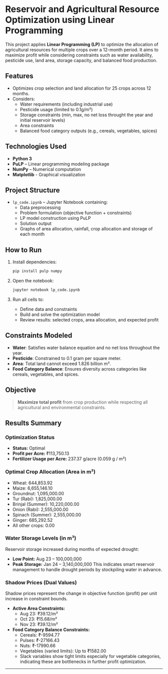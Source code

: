 # Reservoir and Agricultural Resource Optimization using Linear Programming

This project applies **Linear Programming (LP)** to optimize the allocation of agricultural resources for multiple crops over a 12-month period. It aims to maximize profit while considering constraints such as water availability, pesticide use, land area, storage capacity, and balanced food production.

## Features

- Optimizes crop selection and land allocation for 25 crops across 12 months.
- Considers:
  - Water requirements (including industrial use)
  - Pesticide usage (limited to 0.1g/m²)
  - Storage constraints (min, max, no net loss throught the year and initial reservoir levels)
  - Area constraints
  - Balanced food category outputs (e.g., cereals, vegetables, spices)

## Technologies Used

- **Python 3**
- **PuLP** – Linear programming modeling package
- **NumPy** – Numerical computation
- **Matplotlib** - Graphical visualization

## Project Structure

- `lp_code.ipynb` – Jupyter Notebook containing:
  - Data preprocessing
  - Problem formulation (objective function + constraints)
  - LP model construction using PuLP
  - Solution output
  - Graphs of area allocation, rainfall, crop allocation and storage of each month 

## How to Run

1. Install dependencies:
   ```bash
   pip install pulp numpy
   ```

2. Open the notebook:
   ```bash
   jupyter notebook lp_code.ipynb
   ```

3. Run all cells to:
   - Define data and constraints
   - Build and solve the optimization model
   - Review results: selected crops, area allocation, and expected profit

## Constraints Modeled

- **Water**: Satisfies water balance equation and no net loss throughout the year.
- **Pesticide**: Constrained to 0.1 gram per square meter.
- **Area**: Total land cannot exceed 1.826 billion m².
- **Food Category Balance**: Ensures diversity across categories like cereals, vegetables, and spices.

## Objective

> **Maximize total profit** from crop production while respecting all agricultural and environmental constraints.

## Results Summary

### Optimization Status
- **Status:** Optimal
- **Profit per Acre:** ₹113,750.13
- **Fertilizer Usage per Acre:** 237.37 g/acre (0.059 g / m²)

###  Optimal Crop Allocation (Area in m²)
- Wheat: 644,853.92
- Maize: 6,655,146.10
- Groundnut: 1,095,000.00
- Tur (Rabi): 1,825,000.00
- Brinjal (Summer): 10,220,000.00
- Onion (Rabi): 2,555,000.00
- Spinach (Summer): 2,555,000.00
- Ginger: 685,292.52
- All other crops: 0.00

###  Water Storage Levels (in m³)
Reservoir storage increased during months of expected drought:
- **Low Point:** Aug 23 – 100,000,000 
- **Peak Storage:** Jan 24 – 3,140,000,000
This indicates smart reservoir management to handle drought periods by stockpiling water in advance.

###  Shadow Prices (Dual Values)
Shadow prices represent the change in objective function (profit) per unit increase in constraint bounds.

- **Active Area Constraints:**
  - Aug 23: ₹39.12/m²
  - Oct 23: ₹15.68/m²
  - Nov 23: ₹39.12/m²
- **Food Category Balance Constraints:**
  - Cereals: ₹-9594.77
  - Pulses: ₹-27166.43
  - Nuts: ₹-17990.66
  - Vegetables (varied limits): Up to ₹1582.00
  - Slack variables show tight limits especially for vegetable categories, indicating these are bottlenecks in further profit optimization.

---
